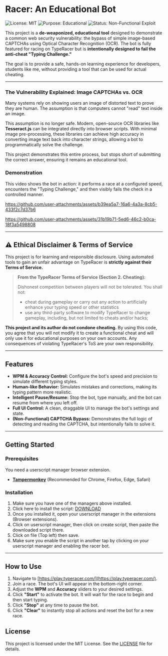
# Racer: An Educational Bot

![License: MIT](https://img.shields.io/badge/License-MIT-blue.svg)
![Purpose: Educational](https://img.shields.io/badge/Purpose-Educational%20Use%20Only-yellow.svg)
![Status: Non-Functional Exploit](https://img.shields.io/badge/Status-Non--Functional%20Exploit-red.svg)

This project is a **de-weaponized, educational tool** designed to demonstrate a common web security vulnerability: the bypass of simple image-based CAPTCHAs using Optical Character Recognition (OCR). The bot is fully featured for racing on TypeRacer but is **intentionally designed to fail the anti-cheat "Typing Challenge."**

The goal is to provide a safe, hands-on learning experience for developers, students like me, without providing a tool that can be used for actual cheating.

---

### The Vulnerability Explained: Image CAPTCHAs vs. OCR

Many systems rely on showing users an image of distorted text to prove they are human. The assumption is that computers cannot "read" text inside an image.

This assumption is no longer safe. Modern, open-source OCR libraries like **Tesseract.js** can be integrated directly into browser scripts. With minimal image pre-processing, these libraries can achieve high accuracy in converting image text back into character strings, allowing a bot to programmatically solve the challenge.

This project demonstrates this entire process, but stops short of submitting the correct answer, ensuring it remains an educational tool.

### Demonstration

This video shows the bot in action: it performs a race at a configured speed, encounters the "Typing Challenge," and then visibly fails the check in a controlled manner.



https://github.com/user-attachments/assets/b39ea5a7-16a6-4a3a-8cb5-433f2c7d37b6


https://github.com/user-attachments/assets/31b19b71-5ed6-46c2-b0ca-18f3a5498808


---

## ⚠️ Ethical Disclaimer & Terms of Service

This project is for learning and responsible disclosure. Using automated tools to gain an unfair advantage on TypeRacer is **strictly against their Terms of Service.**

> **From the TypeRacer Terms of Service (Section 2. Cheating):**
>
> Dishonest competition between players will not be tolerated. You shall not:
> - cheat during gameplay or carry out any action to artificially enhance your typing speed or other statistics
> - use any third-party software to modify TypeRacer to change gameplay, including, but not limited to cheats and/or hacks;

**This project and its author do not condone cheating.** By using this code, you agree that you will not modify it to create a functional cheat and will only use it for educational purposes on your own accounts. Any consequences of violating TypeRacer's ToS are your own responsibility.

---

## Features

- **WPM & Accuracy Control:** Configure the bot's speed and precision to simulate different typing styles.
- **Human-like Behavior:** Simulates mistakes and corrections, making its typing pattern more realistic.
- **Intelligent Pause/Resume:** Stop the bot, type manually, and the bot can resume from where you left off.
- **Full UI Control:** A clean, draggable UI to manage the bot's settings and state.
- **(Non-Functional) CAPTCHA Bypass:** Demonstrates the full logic of detecting and reading the CAPTCHA, but intentionally fails to solve it.

---

## Getting Started

### Prerequisites

You need a userscript manager browser extension.
- [**Tampermonkey**](https://www.tampermonkey.net/) (Recommended for Chrome, Firefox, Edge, Safari)

### Installation

1.  Make sure you have one of the managers above installed.
2.  Click here to install the script: [DOWNLOAD](https://github.com/ahm4dd/Racer/releases/download/Racer/racer-bot.js)
3.  Once you installed it, open your userscript manager in the extensions (Browser extensions).
4.  Click on userscript manager, then click on create script, then paste the downloaded script there.
5.  Click on file (Top left) then save.
6.  Make sure you enable the script in another tap by clicking on your userscript manager and enabling the racer bot.
---

## How to Use

1.  Navigate to [https://play.typeracer.com/](https://play.typeracer.com/).
2.  Join a race. The bot's UI will appear in the bottom-right corner.
3.  Adjust the **WPM** and **Accuracy** sliders to your desired settings.
4.  Click **"Start"** to activate the bot. It will wait for the race to begin and then start typing.
5.  Click **"Stop"** at any time to pause the bot.
6.  Click **"Clear"** to instantly stop all actions and reset the bot for a new race.

## License

This project is licensed under the MIT License. See the [LICENSE](LICENSE) file for details.
